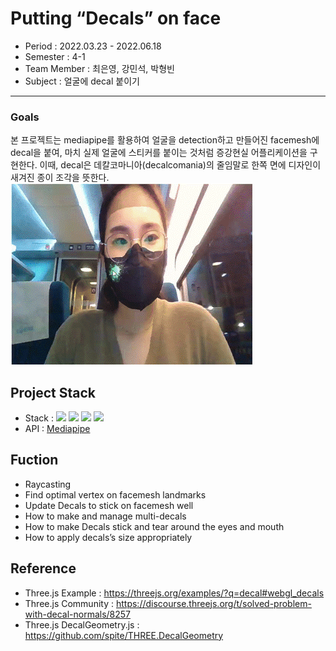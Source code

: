 # Putting “Decals” on face

- Period : 2022.03.23 - 2022.06.18
- Semester : 4-1
- Team Member : 최은영, 강민석, 박형빈
- Subject : 얼굴에 decal 붙이기



---


### Goals
본 프로젝트는 mediapipe를 활용하여 얼굴을 detection하고 만들어진 facemesh에 decal을 붙여, 마치 실제 얼굴에 스티커를 붙이는 것처럼 증강현실 어플리케이션을 구현한다. 이때, decal은 데칼코마니아(decalcomania)의 줄임말로 한쪽 면에 디자인이 새겨진 종이 조각을 뜻한다. 
![decal](image/decal.gif)

## Project Stack
- Stack : <img src="https://img.shields.io/badge/html-E34F26?style=fflat-square&logo=html5&logoColor=white"> <img src="https://img.shields.io/badge/css-1572B6?style=fflat-square&logo=css3&logoColor=white">   <img src="https://img.shields.io/badge/Javascript-ffb13b?style=fflat-square&logo=javascript&logoColor=white"/> <img src="https://img.shields.io/badge/Three.js-000000?style=fflat-square&logo=javascript&logoColor=white"/>
- API : [Mediapipe](https://developers.google.com/mediapipe)


## Fuction
- Raycasting
- Find optimal vertex on facemesh landmarks 
- Update Decals to stick on facemesh well 
- How to make and manage multi-decals 
- How to make Decals stick and tear around the eyes and mouth
- How to apply decals’s size appropriately


## Reference
- Three.js Example :
https://threejs.org/examples/?q=decal#webgl_decals
- Three.js Community : https://discourse.threejs.org/t/solved-problem-with-decal-normals/8257
- Three.js DecalGeometry.js : 
https://github.com/spite/THREE.DecalGeometry
